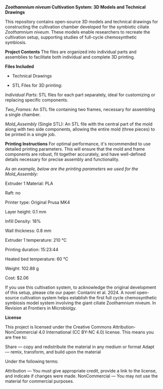 **_Zoothamnium niveum_ Cultivation System: 3D Models and Technical Drawings**

This repository contains open-source 3D models and technical drawings for constructing the cultivation chamber developed for the symbiotic ciliate _Zoothamnium niveum_. These models enable researchers to recreate the cultivation setup, supporting studies of full-cycle chemosynthetic symbiosis.

**Project Contents**
The files are organized into individual parts and assemblies to facilitate both individual and complete 3D printing.

**Files Included**

- Technical Drawings

- STL Files for 3D printing:

_Individual Parts_: STL files for each part separately, ideal for customizing or replacing specific components.

_Two_Frames_: An STL file containing two frames, necessary for assembling a single chamber.

_Mold_Assembly_ (Single STL): An STL file with the central part of the mold along with two side components, allowing the entire mold (three pieces) to be printed in a single job.

**Printing Instructions**
For optimal performance, it's recommended to use detailed printing parameters. This will ensure that the mold and frame components are robust, fit together accurately, and have well-defined details necessary for precise assembly and functionality.

_As an example, below are the printing parameters we used for the Mold_Assembly:_

Extruder 1 Material: PLA

Raft: no

Printer type: Original Prusa MK4

Layer height: 0.1 mm

Infill Density: 18%

Wall thickness: 0.8 mm

Extruder 1 temperature: 210 °C

Printing duration: 15:23:44

Heated bed temperature: 60 °C

Weight: 102.88 g

Cost: $2.06

If you use this cultivation system, to acknowledge the original development of this setup, please cite our paper: Contarini et al. 2024. A novel open-source cultivation system helps establish the first full cycle chemosynthetic symbiosis model system involving the giant ciliate Zoothamnium niveum. In Revision at Frontiers in Microbiolgy.

**License**

This project is licensed under the Creative Commons Attribution-NonCommercial 4.0 International (CC BY-NC 4.0) license. This means you are free to:

Share — copy and redistribute the material in any medium or format
Adapt — remix, transform, and build upon the material

Under the following terms:

Attribution — You must give appropriate credit, provide a link to the license, and indicate if changes were made.
NonCommercial — You may not use the material for commercial purposes.
